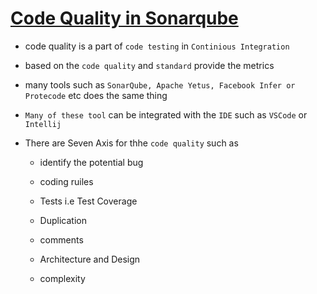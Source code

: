 # <ins> Code Quality in Sonarqube </ins> #

- code quality is a part of `code testing` in `Continious Integration`

- based on the `code quality` and `standard` provide the metrics

- many tools such as `SonarQube, Apache Yetus, Facebook Infer or Protecode` etc does the same thing

- `Many of these tool` can be integrated with the `IDE` such as `VSCode` or `Intellij`


- There are Seven Axis for thhe `code quality` such as 

    - identify the potential bug
    
    - coding ruiles

    - Tests i.e Test Coverage

    - Duplication

    - comments

    - Architecture and Design

    - complexity




